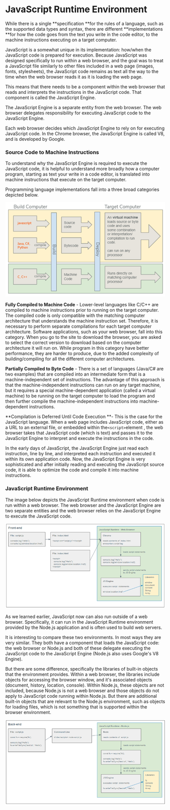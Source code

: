 # JavaScript Runtime Environment



While there is a single **specification **for the rules of a language, such as the supported data types and syntax, there are different **implementations **for how the code goes from the text you write in the code editor, to the machine instructions executing on a target computer. 

JavaScript is a somewhat unique in its implementation: how/when the JavaScript code is prepared for execution. Because JavaScript was designed specifically to run within a web browser, and the goal was to treat a JavaScript file similarly to other files included in a web page (images, fonts, stylesheets), the JavaScript code remains as text all the way to the time when the web browser reads it as it is loading the web page.

This means that there needs to be a component within the web browser that reads and interprets the instructions in the JavaScript code. That component is called the JavaScript Engine.

The JavaScript Engine is a separate entity from the web browser. The web browser delegates responsibility for executing JavaScript code to the JavaScript Engine.

Each web browser decides which JavaScript Engine to rely on for executing JavaScript code. In the Chrome browser, the JavaScript Engine is called V8, and is developed by Google. 

### Source Code to Machine Instructions

To understand why the JavaScript Engine is required to execute the JavaScript code, it is helpful to understand more broadly how a computer program, starting as text your write in a code editor, is translated into machine instructions that execute on the target computer.

Programming language implementations fall into a three broad categories depicted below.

![](<../.gitbook/assets/image (90).png>)

**Fully Compiled to Machine Code** - Lower-level languages like C/C++ are compiled to machine instructions prior to running on the target computer. The compiled code is only compatible with the matching computer architecture that understands the machine instruction set. Therefore, it is necessary to perform separate compilations for each target computer architecture.  Software applications, such as your web browser, fall into this category. When you go to the site to download the browser, you are asked to select the correct version to download based on the computer architecture it will run on. While program in this category have better performance, they are harder to produce, due to the added complexity of building/compiling for all the different computer architectures.

**Partially Compiled to Byte Code** - There is a set of languages (Java/C# are two examples) that are compiled into an intermediate form that is a machine-independent set of instructions. The advantage of this approach is that the machine-independent instructions can run on any target machine, but it requires a special machine-dependent application (called a virtual machine) to be running on the target computer to load the program and then further compile the machine-independent instructions into machine-dependent instructions. 

**Compilation is Deferred Until Code Execution **- This is the case for the JavaScript language. When a web page includes JavaScript code, either as a URL to an external file, or embedded within the`<script>`element , the web browser takes that JavaScript code (which is text) and passes it to the JavaScript Engine to interpret and execute the instructions in the code. 

In the early days of JavaScript, the JavaScript Engine just read each instruction, line by line, and interpreted each instruction and executed it  within its own application code. Now, the JavaScript Engine is very sophisticated and after initially reading and executing the JavaScript source code, it is able to optimize the code and compile it into machine instructions.

### JavaScript Runtime Environment

The image below depicts the JavaScript Runtime environment when code is run within a web browser. The web browser and the JavaScript Engine are two separate entities and the web browser relies on the JavaScript Engine to execute the JavaScript code.

![](<../.gitbook/assets/image (99) (1).png>)

As we learned earlier, JavaScript now can also run outside of a web browser. Specifically, it can run in the JavaScript Runtime environment provided by the Node.js application and is often used to build web servers.

It is interesting to compare these two environments. In most ways they are very similar. They both have a component that loads the JavaScript code: the web browser or Node.js and both of these delegate executing the JavaScript code to the JavaScript Engine (Node.js also uses Google's V8 Engine).

But there are some difference, specifically the libraries of built-in objects that the environment provides. Within a web browser, the libraries include objects for accessing the browser window, and it's associated objects (document, history, location, console). Within Node.js, these objects are not included, because Node.js is not a web browser and those objects do not apply to JavaScript code running within Node.js. But there are additional built-in objects that are relevant to the Node.js environment, such as objects for loading files, which is not something that is supported within the browser environment.

![](<../.gitbook/assets/image (101).png>)
